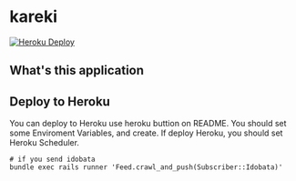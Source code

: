 # kareki

[![Heroku Deploy](https://www.herokucdn.com/deploy/button.png)](https://heroku.com/deploy?template=https://github.com/takkanm/kareki)

## What's this application

## Deploy to Heroku

You can deploy to Heroku use heroku buttion on README.
You should set some Enviroment Variables, and create.
If deploy Heroku, you should set Heroku Scheduler.

```
# if you send idobata
bundle exec rails runner 'Feed.crawl_and_push(Subscriber::Idobata)'
```
